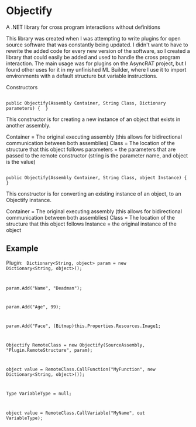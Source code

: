 # Objectify
A .NET library for cross program interactions without definitions

This library was created when I was attempting to write plugins for open source software that was constantly being updated.
I didn't want to have to rewrite the added code for every new version of the software, so I created a library that could easily
be added and used to handle the cross program interaction. The main usage was for plugins on the AsyncRAT project, but I found other
uses for it in my unfinished ML Builder, where I use it to import environments with a default structure but variable instructions.

Constructors

<code>
public Objectify(Assembly Container, String Class, Dictionary<String, object> parameters) {  }  
</code>
  
This constructor is for creating a new instance of an object that exists in another assembly.

Container = The original executing assembly (this allows for bidirectional communication between both assemblies)
Class = The location of the structure that this object follows
parameters = the parameters that are passed to the remote constructor (string is the parameter name, and object is the value)

<code>
public Objectify(Assembly Container, String Class, object Instance) {  }  
</code>

This constructor is for converting an existing instance of an object, to an Objectify instance.

Container = The original executing assembly (this allows for bidirectional communication between both assemblies)
Class = The location of the structure that this object follows
Instance = the original instance of the object

Example
-------------------------------------------------------------------------------------------------------------------

Plugin:
<code>
Dictionary<String, object> param = new Dictionary<String, object>();  
  
param.Add("Name", "Deadman");  

param.Add("Age", 99);  

param.Add("Face", (Bitmap)this.Properties.Resources.Image1;  

Objectify RemoteClass = new Objectify(SourceAssembly, "Plugin.RemoteStructure", param); 

object value = RemoteClass.CallFunction("MyFunction", new Dictionary<String, object>()); 

Type VariableType = null;  

object value = RemoteClass.CallVariable("MyName", out VariableType);  
</code>
